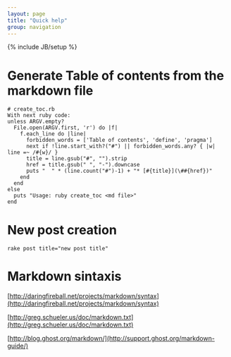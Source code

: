 ```yaml
---
layout: page
title: "Quick help"
group: navigation
---
```

{% include JB/setup %}

# Generate Table of contents from the markdown file

    # create_toc.rb
    With next ruby code:
    unless ARGV.empty? 
      File.open(ARGV.first, 'r') do |f|
        f.each_line do |line|
          forbidden_words = ['Table of contents', 'define', 'pragma']
          next if !line.start_with?("#") || forbidden_words.any? { |w| line =~ /#{w}/ }
          title = line.gsub("#", "").strip
          href = title.gsub(" ", "-").downcase
          puts "  " * (line.count("#")-1) + "* [#{title}](\##{href})"
        end
      end
    else
      puts "Usage: ruby create_toc <md file>"
    end

# New post creation
    rake post title="new post title"

# Markdown sintaxis
[http://daringfireball.net/projects/markdown/syntax](http://daringfireball.net/projects/markdown/syntax)

[http://greg.schueler.us/doc/markdown.txt](http://greg.schueler.us/doc/markdown.txt)

[http://blog.ghost.org/markdown/](http://support.ghost.org/markdown-guide/)
